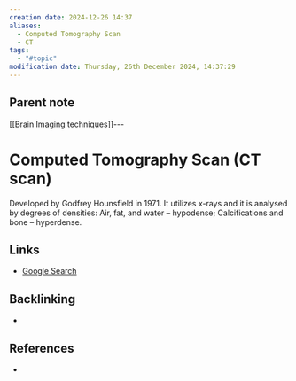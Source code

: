 ```yaml
---
creation date: 2024-12-26 14:37
aliases:
  - Computed Tomography Scan
  - CT
tags:
  - "#topic"
modification date: Thursday, 26th December 2024, 14:37:29
---
```


## Parent note
[[Brain Imaging techniques]]---
# Computed Tomography Scan (CT scan)

Developed by Godfrey Hounsfield in 1971. It utilizes x-rays and it is analysed by degrees of densities: Air, fat, and water – hypodense; Calcifications and bone – hyperdense.

## Links
- [Google Search](https://www.google.com/search?q=CT)

## Backlinking
+ 
## References
+ 